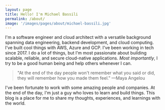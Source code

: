 ```yaml
---
layout: page
title: Hello! I'm Michael Bassili
permalink: /about/
image: '/images/pages/about/michael-bassili.jpg'
---
```


I'm a software engineer and cloud architect with a versatile background spanning data engineering, backend development, and cloud computing. 
I've built cool things with AWS, Azure and GCP. I've been working in tech since 2017. 
I do a lot of things, but I'm most passionate about building scalable, reliable, and secure cloud-native applications.
_Most importantly_, I try to be a good human being and help others whenever I can.

> "At the end of the day people won't remember what you said or did, they will remember how you made them feel." &mdash;Maya Angelou

I've been fortunate to work with some amazing people and companies. 
At the end of the day, I'm just a guy who loves to learn and build things.
This blog is a place for me to share my thoughts, experiences, and learnings with the world. 
